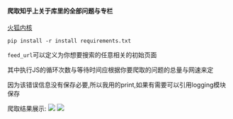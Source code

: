 #### 爬取知乎上关于库里的全部问题与专栏

[火狐内核](https://github.com/mozilla/geckodriver/releases )

`pip install -r install requirements.txt`

`feed_url`可以定义为你想要搜索的任意相关的初始页面

其中执行JS的循环次数与等待时间应根据你要爬取的问题的总量与网速来定

因为该错误信息没有保存必要,所以我用的print,如果有需要可以引用logging模块保存

爬取结果展示:
![](https://i.imgur.com/TffAGeW.png)
![](https://i.imgur.com/H7ZuuKl.png)